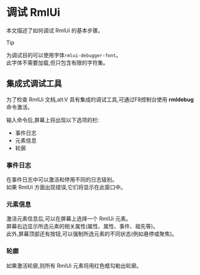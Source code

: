 # 调试 RmlUi  

本文描述了如何调试 RmlUi 的基本步骤。

> [!TIP]  
> 为调试目的可以使用字体`rmlui-debugger-font`。  
> 此字体不需要加载,但只包含有限的字符集。

## 集成式调试工具

为了检查 RmlUi 文档,alt:V 具有集成的调试工具,可通过F8控制台使用 **rmldebug** 命令激活。

输入命令后,屏幕上将出现以下选项的栏:

- 事件日志  
- 元素信息  
- 轮廓  

### 事件日志

在事件日志中可以激活和停用不同的日志级别。  
如果 RmlUi 方面出现错误,它们将显示在此窗口中。

### 元素信息

激活元素信息后,可以在屏幕上选择一个 RmlUi 元素。  
屏幕右边显示所选元素的相关属性(属性、属性、事件、祖先等)。  
此外,屏幕顶部还有按钮,可以强制所选元素的不同状态(例如悬停或聚焦)。

### 轮廓  

如果激活轮廓,则所有 RmlUi 元素将用红色框勾勒出轮廓。
